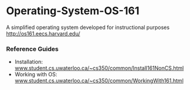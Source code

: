 # Operating-System-OS-161
A simplified operating system developed for instructional purposes
http://os161.eecs.harvard.edu/

### Reference Guides
- Installation: www.student.cs.uwaterloo.ca/~cs350/common/Install161NonCS.html
- Working with OS: www.student.cs.uwaterloo.ca/~cs350/common/WorkingWith161.html
